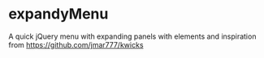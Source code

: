 # expandyMenu
A quick jQuery menu with expanding panels with elements and inspiration from https://github.com/jmar777/kwicks
